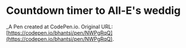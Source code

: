 # Countdown timer to All-E's weddig
 _A Pen created at CodePen.io. Original URL: [https://codepen.io/bhantsi/pen/NWPgRqQ](https://codepen.io/bhantsi/pen/NWPgRqQ).

 